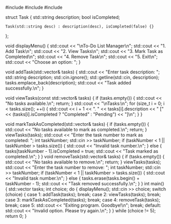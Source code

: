 #include <iostream>
#include <vector>
#include <string>

struct Task {
    std::string description;
    bool isCompleted;

    Task(std::string desc) : description(desc), isCompleted(false) {}
};

void displayMenu() {
    std::cout << "\nTo-Do List Manager\n";
    std::cout << "1. Add Task\n";
    std::cout << "2. View Tasks\n";
    std::cout << "3. Mark Task as Completed\n";
    std::cout << "4. Remove Task\n";
    std::cout << "5. Exit\n";
    std::cout << "Choose an option: ";
}

void addTask(std::vector<Task>& tasks) {
    std::cout << "Enter task description: ";
    std::string description;
    std::cin.ignore();
    std::getline(std::cin, description);
    tasks.emplace_back(description);
    std::cout << "Task added successfully.\n";
}

void viewTasks(const std::vector<Task>& tasks) {
    if (tasks.empty()) {
        std::cout << "No tasks available.\n";
        return;
    }
    std::cout << "\nTasks:\n";
    for (size_t i = 0; i < tasks.size(); ++i) {
        std::cout << i + 1 << ". " << tasks[i].description
                  << " [" << (tasks[i].isCompleted ? "Completed" : "Pending") << "]\n";
    }
}

void markTaskAsCompleted(std::vector<Task>& tasks) {
    if (tasks.empty()) {
        std::cout << "No tasks available to mark as completed.\n";
        return;
    }
    viewTasks(tasks);
    std::cout << "Enter the task number to mark as completed: ";
    int taskNumber;
    std::cin >> taskNumber;
    if (taskNumber < 1 || taskNumber > tasks.size()) {
        std::cout << "Invalid task number.\n";
    } else {
        tasks[taskNumber - 1].isCompleted = true;
        std::cout << "Task marked as completed.\n";
    }
}
void removeTask(std::vector<Task>& tasks) {
    if (tasks.empty()) {
        std::cout << "No tasks available to remove.\n";
        return;
    }
    viewTasks(tasks);
    std::cout << "Enter the task number to remove: ";
    int taskNumber;
    std::cin >> taskNumber;
    if (taskNumber < 1 || taskNumber > tasks.size()) {
        std::cout << "Invalid task number.\n";
    } else {
        tasks.erase(tasks.begin() + taskNumber - 1);
        std::cout << "Task removed successfully.\n";
    }
}
int main() {
    std::vector<Task> tasks;
    int choice;
    do {
        displayMenu();
        std::cin >> choice;
        switch (choice) {
            case 1:
                addTask(tasks);
                break;
            case 2:
                viewTasks(tasks);
                break;
            case 3:
                markTaskAsCompleted(tasks);
                break;
            case 4:
                removeTask(tasks);
                break;
            case 5:
                std::cout << "Exiting program. Goodbye!\n";
                break;
            default:
                std::cout << "Invalid option. Please try again.\n";
        }
    } while (choice != 5);
    return 0;
}
